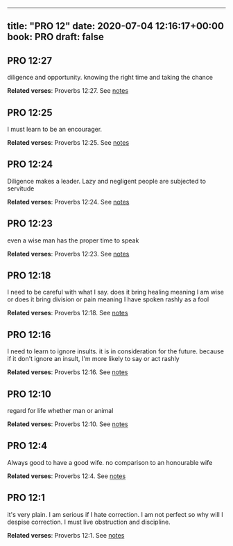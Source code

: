 
---
title: "PRO 12"
date: 2020-07-04 12:16:17+00:00
book: PRO
draft: false
---

## PRO 12:27

diligence and opportunity. knowing the right time and taking the chance

**Related verses**: Proverbs 12:27. See [notes](https://my.bible.com/notes/3466248131711853052)


## PRO 12:25

I must learn to be an encourager.

**Related verses**: Proverbs 12:25. See [notes](https://my.bible.com/notes/3466247699195224567)


## PRO 12:24

Diligence makes a leader. Lazy and negligent people are subjected to servitude

**Related verses**: Proverbs 12:24. See [notes](https://my.bible.com/notes/3466247416146813425)


## PRO 12:23

even a wise man has the proper time to speak

**Related verses**: Proverbs 12:23. See [notes](https://my.bible.com/notes/3466244424433656272)


## PRO 12:18

I need to be careful with what I say. does it bring healing meaning I am wise or does it bring division or pain meaning I have spoken rashly as a fool

**Related verses**: Proverbs 12:18. See [notes](https://my.bible.com/notes/3466242302610760123)


## PRO 12:16

I need to learn to ignore insults. it is in consideration for the future. because if it don't ignore an insult, I'm more likely to say or act rashly

**Related verses**: Proverbs 12:16. See [notes](https://my.bible.com/notes/3466241559388479919)


## PRO 12:10

regard for life whether man or animal

**Related verses**: Proverbs 12:10. See [notes](https://my.bible.com/notes/3466239571036725646)


## PRO 12:4

Always good to have a good wife. no comparison to an honourable wife

**Related verses**: Proverbs 12:4. See [notes](https://my.bible.com/notes/3466237407723774328)


## PRO 12:1

it's very plain. I am serious if I hate correction. I am not perfect so why will I despise correction. I must live obstruction and discipline.

**Related verses**: Proverbs 12:1. See [notes](https://my.bible.com/notes/3466231404676505884)

